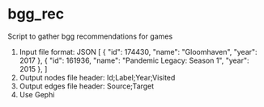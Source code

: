 # bgg_rec
Script to gather bgg recommendations for games

1. Input file format: JSON
[
  {
    "id": 174430,
    "name": "Gloomhaven",
    "year": 2017
  },
  {
    "id": 161936,
    "name": "Pandemic Legacy: Season 1",
    "year": 2015
  },
]
2. Output nodes file header: Id;Label;Year;Visited
3. Output edges file header: Source;Target
4. Use Gephi

